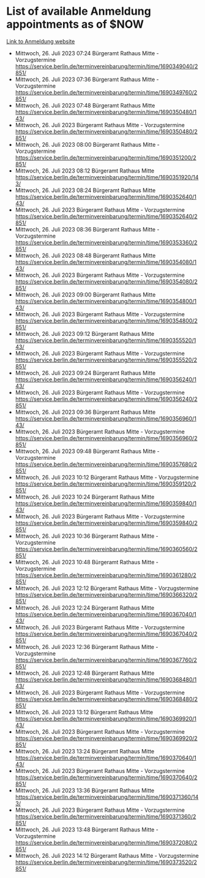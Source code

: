 # List of available Anmeldung appointments as of $NOW
[Link to Anmeldung website](https://service.berlin.de/terminvereinbarung/termin/tag.php?termin=1&anliegen[]=120686&dienstleisterlist=122210,122217,327316,122219,327312,122227,327314,122231,327346,122243,327348,122254,122252,329742,122260,329745,122262,329748,122271,327278,122273,327274,122277,327276,330436,122280,327294,122282,327290,122284,327292,122291,327270,122285,327266,122286,327264,122296,327268,150230,329760,122297,327286,122294,327284,122312,329763,122314,329775,122304,327330,122311,327334,122309,327332,317869,122281,327352,122279,329772,122283,122276,327324,122274,327326,122267,329766,122246,327318,122251,327320,122257,327322,122208,327298,122226,327300&herkunft=http%3A%2F%2Fservice.berlin.de%2Fdienstleistung%2F120686%2F)
- Mittwoch, 26. Juli 2023 07:24 Bürgeramt Rathaus Mitte - Vorzugstermine https://service.berlin.de/terminvereinbarung/termin/time/1690349040/2851/
- Mittwoch, 26. Juli 2023 07:36 Bürgeramt Rathaus Mitte - Vorzugstermine https://service.berlin.de/terminvereinbarung/termin/time/1690349760/2851/
- Mittwoch, 26. Juli 2023 07:48 Bürgeramt Rathaus Mitte https://service.berlin.de/terminvereinbarung/termin/time/1690350480/143/
- Mittwoch, 26. Juli 2023  Bürgeramt Rathaus Mitte - Vorzugstermine https://service.berlin.de/terminvereinbarung/termin/time/1690350480/2851/
- Mittwoch, 26. Juli 2023 08:00 Bürgeramt Rathaus Mitte - Vorzugstermine https://service.berlin.de/terminvereinbarung/termin/time/1690351200/2851/
- Mittwoch, 26. Juli 2023 08:12 Bürgeramt Rathaus Mitte https://service.berlin.de/terminvereinbarung/termin/time/1690351920/143/
- Mittwoch, 26. Juli 2023 08:24 Bürgeramt Rathaus Mitte https://service.berlin.de/terminvereinbarung/termin/time/1690352640/143/
- Mittwoch, 26. Juli 2023  Bürgeramt Rathaus Mitte - Vorzugstermine https://service.berlin.de/terminvereinbarung/termin/time/1690352640/2851/
- Mittwoch, 26. Juli 2023 08:36 Bürgeramt Rathaus Mitte - Vorzugstermine https://service.berlin.de/terminvereinbarung/termin/time/1690353360/2851/
- Mittwoch, 26. Juli 2023 08:48 Bürgeramt Rathaus Mitte https://service.berlin.de/terminvereinbarung/termin/time/1690354080/143/
- Mittwoch, 26. Juli 2023  Bürgeramt Rathaus Mitte - Vorzugstermine https://service.berlin.de/terminvereinbarung/termin/time/1690354080/2851/
- Mittwoch, 26. Juli 2023 09:00 Bürgeramt Rathaus Mitte https://service.berlin.de/terminvereinbarung/termin/time/1690354800/143/
- Mittwoch, 26. Juli 2023  Bürgeramt Rathaus Mitte - Vorzugstermine https://service.berlin.de/terminvereinbarung/termin/time/1690354800/2851/
- Mittwoch, 26. Juli 2023 09:12 Bürgeramt Rathaus Mitte https://service.berlin.de/terminvereinbarung/termin/time/1690355520/143/
- Mittwoch, 26. Juli 2023  Bürgeramt Rathaus Mitte - Vorzugstermine https://service.berlin.de/terminvereinbarung/termin/time/1690355520/2851/
- Mittwoch, 26. Juli 2023 09:24 Bürgeramt Rathaus Mitte https://service.berlin.de/terminvereinbarung/termin/time/1690356240/143/
- Mittwoch, 26. Juli 2023  Bürgeramt Rathaus Mitte - Vorzugstermine https://service.berlin.de/terminvereinbarung/termin/time/1690356240/2851/
- Mittwoch, 26. Juli 2023 09:36 Bürgeramt Rathaus Mitte https://service.berlin.de/terminvereinbarung/termin/time/1690356960/143/
- Mittwoch, 26. Juli 2023  Bürgeramt Rathaus Mitte - Vorzugstermine https://service.berlin.de/terminvereinbarung/termin/time/1690356960/2851/
- Mittwoch, 26. Juli 2023 09:48 Bürgeramt Rathaus Mitte - Vorzugstermine https://service.berlin.de/terminvereinbarung/termin/time/1690357680/2851/
- Mittwoch, 26. Juli 2023 10:12 Bürgeramt Rathaus Mitte - Vorzugstermine https://service.berlin.de/terminvereinbarung/termin/time/1690359120/2851/
- Mittwoch, 26. Juli 2023 10:24 Bürgeramt Rathaus Mitte https://service.berlin.de/terminvereinbarung/termin/time/1690359840/143/
- Mittwoch, 26. Juli 2023  Bürgeramt Rathaus Mitte - Vorzugstermine https://service.berlin.de/terminvereinbarung/termin/time/1690359840/2851/
- Mittwoch, 26. Juli 2023 10:36 Bürgeramt Rathaus Mitte - Vorzugstermine https://service.berlin.de/terminvereinbarung/termin/time/1690360560/2851/
- Mittwoch, 26. Juli 2023 10:48 Bürgeramt Rathaus Mitte - Vorzugstermine https://service.berlin.de/terminvereinbarung/termin/time/1690361280/2851/
- Mittwoch, 26. Juli 2023 12:12 Bürgeramt Rathaus Mitte - Vorzugstermine https://service.berlin.de/terminvereinbarung/termin/time/1690366320/2851/
- Mittwoch, 26. Juli 2023 12:24 Bürgeramt Rathaus Mitte https://service.berlin.de/terminvereinbarung/termin/time/1690367040/143/
- Mittwoch, 26. Juli 2023  Bürgeramt Rathaus Mitte - Vorzugstermine https://service.berlin.de/terminvereinbarung/termin/time/1690367040/2851/
- Mittwoch, 26. Juli 2023 12:36 Bürgeramt Rathaus Mitte - Vorzugstermine https://service.berlin.de/terminvereinbarung/termin/time/1690367760/2851/
- Mittwoch, 26. Juli 2023 12:48 Bürgeramt Rathaus Mitte https://service.berlin.de/terminvereinbarung/termin/time/1690368480/143/
- Mittwoch, 26. Juli 2023  Bürgeramt Rathaus Mitte - Vorzugstermine https://service.berlin.de/terminvereinbarung/termin/time/1690368480/2851/
- Mittwoch, 26. Juli 2023 13:12 Bürgeramt Rathaus Mitte https://service.berlin.de/terminvereinbarung/termin/time/1690369920/143/
- Mittwoch, 26. Juli 2023  Bürgeramt Rathaus Mitte - Vorzugstermine https://service.berlin.de/terminvereinbarung/termin/time/1690369920/2851/
- Mittwoch, 26. Juli 2023 13:24 Bürgeramt Rathaus Mitte https://service.berlin.de/terminvereinbarung/termin/time/1690370640/143/
- Mittwoch, 26. Juli 2023  Bürgeramt Rathaus Mitte - Vorzugstermine https://service.berlin.de/terminvereinbarung/termin/time/1690370640/2851/
- Mittwoch, 26. Juli 2023 13:36 Bürgeramt Rathaus Mitte https://service.berlin.de/terminvereinbarung/termin/time/1690371360/143/
- Mittwoch, 26. Juli 2023  Bürgeramt Rathaus Mitte - Vorzugstermine https://service.berlin.de/terminvereinbarung/termin/time/1690371360/2851/
- Mittwoch, 26. Juli 2023 13:48 Bürgeramt Rathaus Mitte - Vorzugstermine https://service.berlin.de/terminvereinbarung/termin/time/1690372080/2851/
- Mittwoch, 26. Juli 2023 14:12 Bürgeramt Rathaus Mitte - Vorzugstermine https://service.berlin.de/terminvereinbarung/termin/time/1690373520/2851/

